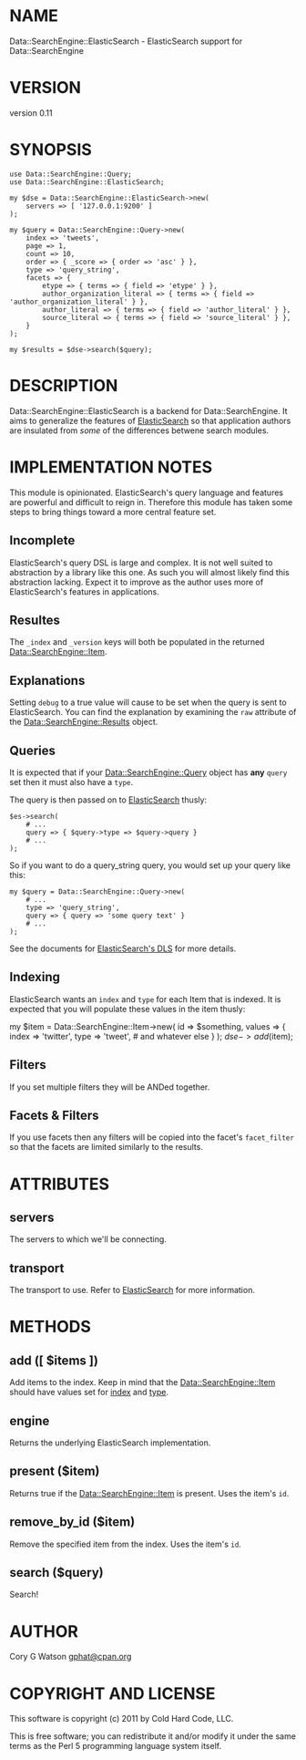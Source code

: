 # NAME

Data::SearchEngine::ElasticSearch - ElasticSearch support for Data::SearchEngine

# VERSION

version 0.11

# SYNOPSIS

    use Data::SearchEngine::Query;
    use Data::SearchEngine::ElasticSearch;

    my $dse = Data::SearchEngine::ElasticSearch->new(
        servers => [ '127.0.0.1:9200' ]
    );

    my $query = Data::SearchEngine::Query->new(
        index => 'tweets',
        page => 1,
        count => 10,
        order => { _score => { order => 'asc' } },
        type => 'query_string',
        facets => {
            etype => { terms => { field => 'etype' } },
            author_organization_literal => { terms => { field => 'author_organization_literal' } },
            author_literal => { terms => { field => 'author_literal' } },
            source_literal => { terms => { field => 'source_literal' } },
        }
    );

    my $results = $dse->search($query);

# DESCRIPTION

Data::SearchEngine::ElasticSearch is a backend for Data::SearchEngine.  It
aims to generalize the features of [ElasticSearch](http://search.cpan.org/perldoc?ElasticSearch) so that application
authors are insulated from _some_ of the differences betwene search modules.

# IMPLEMENTATION NOTES

This module is opinionated. ElasticSearch's query language and features are
powerful and difficult to reign in.  Therefore this module has taken some
steps to bring things toward a more central feature set.

## Incomplete

ElasticSearch's query DSL is large and complex.  It is not well suited to
abstraction by a library like this one.  As such you will almost likely find
this abstraction lacking.  Expect it to improve as the author uses more of
ElasticSearch's features in applications.

## Resultes

The `_index` and `_version` keys will both be populated in the returned
[Data::SearchEngine::Item](http://search.cpan.org/perldoc?Data::SearchEngine::Item).

## Explanations

Setting `debug` to a true value will cause <explain> to be set when the query
is sent to ElasticSearch.  You can find the explanation by examining the
`raw` attribute of the [Data::SearchEngine::Results](http://search.cpan.org/perldoc?Data::SearchEngine::Results) object.

## Queries

It is expected that if your [Data::SearchEngine::Query](http://search.cpan.org/perldoc?Data::SearchEngine::Query) object has __any__
`query` set then it must also have a `type`.

The query is then passed on to [ElasticSearch](http://search.cpan.org/perldoc?ElasticSearch) thusly:

    $es->search(
        # ...
        query => { $query->type => $query->query }
        # ...
    );

So if you want to do a query_string query, you would set up your query like
this:

    my $query = Data::SearchEngine::Query->new(
        # ...
        type => 'query_string',
        query => { query => 'some query text' }
        # ...
    );

See the documents for
[ElasticSearch's DLS](http://www.elasticsearch.org/guide/reference/query-dsl/)
for more details.

## Indexing

ElasticSearch wants an `index` and `type` for each Item that is indexed. It
is expected that you will populate these values in the item thusly:

  my $item = Data::SearchEngine::Item->new(
    id => $something,
    values => {
        index => 'twitter',
        type => 'tweet',
        # and whatever else
    }
  );
  $dse->add($item);

## Filters

If you set multiple filters they will be ANDed together.

## Facets & Filters

If you use facets then any filters will be copied into the facet's
`facet_filter` so that the facets are limited similarly to the results.

# ATTRIBUTES

## servers

The servers to which we'll be connecting.

## transport

The transport to use.  Refer to [ElasticSearch](http://search.cpan.org/perldoc?ElasticSearch) for more information.

# METHODS

## add ([ $items ])

Add items to the index.  Keep in mind that the [Data::SearchEngine::Item](http://search.cpan.org/perldoc?Data::SearchEngine::Item)
should have values set for [index](http://search.cpan.org/perldoc?index) and [type](http://search.cpan.org/perldoc?type).

## engine

Returns the underlying ElasticSearch implementation.

## present ($item)

Returns true if the [Data::SearchEngine::Item](http://search.cpan.org/perldoc?Data::SearchEngine::Item) is present.  Uses the item's
`id`.

## remove_by_id ($item)

Remove the specified item from the index.  Uses the item's `id`.

## search ($query)

Search!

# AUTHOR

Cory G Watson <gphat@cpan.org>

# COPYRIGHT AND LICENSE

This software is copyright (c) 2011 by Cold Hard Code, LLC.

This is free software; you can redistribute it and/or modify it under
the same terms as the Perl 5 programming language system itself.